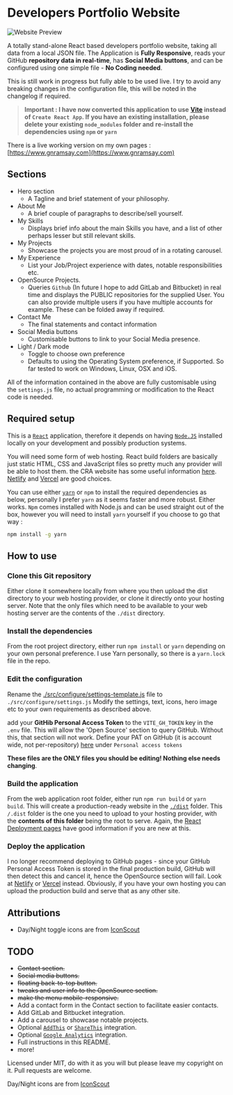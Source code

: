# Developers Portfolio Website

![Website Preview](docs/images/webpage_image.png)

A totally stand-alone React based developers portfolio website, taking all data
from a local JSON file. The Application is **Fully Responsive**, reads your
GitHub **repository data in real-time**, has **Social Media buttons**, and can
be configured using one simple file - **No Coding needed**.

This is still work in progress but fully able to be used live. I try to avoid
any breaking changes in the configuration file, this will be noted in the
changelog if required.

> **Important : I have now converted this application to use**
> **[Vite](https://vitejs.dev) instead of `Create React App`. If you have an**
> **existing installation, please delete your existing `node_modules` folder and**
> **re-install the dependencies using `npm` or `yarn`**

There is a live working version on my own pages :
[https://www.gnramsay.com](https://www.gnramsay.com)

## Sections

- Hero section
  - A Tagline and brief statement of your philosophy.
- About Me
  - A brief couple of paragraphs to describe/sell yourself.
- My Skills
  - Displays brief info about the main Skills you have, and a list of other
    perhaps lesser but still relevant skills.
- My Projects
  - Showcase the projects you are most proud of in a rotating carousel.
- My Experience
  - List your Job/Project experience with dates, notable responsibilities etc.
- OpenSource Projects.
  - Queries `Github` (In future I hope to add GitLab and Bitbucket) in real time
    and displays the PUBLIC repositories for the supplied User. You can also
    provide multiple users if you have multiple accounts for example. These can
    be folded away if required.
- Contact Me
  - The final statements and contact information
- Social Media buttons
  - Customisable buttons to link to your Social Media presence.
- Light / Dark mode
  - Toggle to choose own preference
  - Defaults to using the Operating System preference, if Supported. So far
    tested to work on Windows, Linux, OSX and iOS.

All of the information contained in the above are fully customisable using the
`settings.js` file, no actual programming or modification to the React code is
needed.

## Required setup

This is a [`React`][react] application, therefore it depends on having
[`Node.JS`][nodejs] installed locally on your development and possibly
production systems.

You will need some form of web hosting. React build folders are basically just
static HTML, CSS and JavaScript files so pretty much any provider will be able
to host them. the CRA website has some useful information [here][deploy].
[Netlify][netlify] and [Vercel][vercel] are good choices.

You can use either [`yarn`][yarn] or `npm` to install the required dependencies
as below, personally I prefer `yarn` as it seems faster and more robust. Either
works. `Npm` comes installed with Node.js and can be used straight out of the
box, however you will need to install `yarn` yourself if you choose to go that
way :

```bash
npm install -g yarn
```

## How to use

### Clone this Git repository

Either clone it somewhere locally from where you then upload the dist directory
to your web hosting provider, or clone it directly onto your hosting server.
Note that the only files which need to be available to your web hosting server
are the contents of the `./dist` directory.

### Install the dependencies

From the root project directory, either run `npm install` or `yarn` depending on
your own personal preference. I use Yarn personally, so there is a `yarn.lock`
file in the repo.

### Edit the configuration

Rename the
[./src/configure/settings-template.js](./src/configure/settings-template.js)
file to `./src/configure/settings.js` Modify the settings, text, icons, hero
image etc to your own requirements as described above.

add your **GitHib Personal Access Token** to the `VITE_GH_TOKEN` key in the
`.env` file. This will allow the 'Open Source' section to query GitHub. Without
this, that section will not work. Define your PAT on GitHub (it is account wide,
not per-repository) [here][token] under `Personal access tokens`

**These files are the ONLY files you should be editing! Nothing else needs
changing**.

### Build the application

From the web application root folder, either run ```npm run build``` or ```yarn
build```. This will create a production-ready website in the
[`./dist`](./dist) folder. This `/.dist` folder is the one you need to upload
to your hosting provider, with the **contents of this folder** being the root to
serve. Again, the [React Deployment pages][deploy] have good information if you
are new at this.

### Deploy the application

I no longer recommend deploying to GitHub pages - since your GitHub Personal
Access Token is stored in the final production build, GitHub will then detect
this and cancel it, hence the OpenSource section will fail. Look at
[Netlify][netlify] or [Vercel][vercel] instead. Obviously, if you have your own
hosting you can upload the production build and serve that as any other site.

## Attributions

- Day/Night toggle icons are from [IconScout](https://iconscout.com)

## TODO

- ~~Contact section.~~
- ~~Social media buttons.~~
- ~~floating back-to-top button.~~
- ~~tweaks and user info to the OpenSource section.~~
- ~~make the menu mobile-responsive.~~
- Add a contact form in the Contact section to facilitate easier contacts.
- Add GitLab and Bitbucket integration.
- Add a carousel to showcase notable projects.
- Optional [`AddThis`][addthis] or [`ShareThis`][sharethis] integration.
- Optional [`Google Analytics`][googanal] integration.
- Full instructions in this README.
- more!

Licensed under MIT, do with it as you will but please leave my copyright on it.
Pull requests are welcome.

[addthis]: https://www.addthis.com/
[sharethis]: https://sharethis.com/
[googanal]: https://analytics.google.com
[nodejs]: https://nodejs.org/en/
[react]: https://reactjs.org/
[yarn]: https://yarnpkg.com/
[deploy]: https://create-react-app.dev/docs/deployment/
[token]: https://github.com/settings/tokens
[netlify]: https://www.netlify.com/
[vercel]: https://vercel.com

Day/Night icons are from [IconScout](https://iconscout.com)
